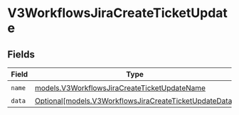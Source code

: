 # V3WorkflowsJiraCreateTicketUpdate


## Fields

| Field                                                                                                        | Type                                                                                                         | Required                                                                                                     | Description                                                                                                  |
| ------------------------------------------------------------------------------------------------------------ | ------------------------------------------------------------------------------------------------------------ | ------------------------------------------------------------------------------------------------------------ | ------------------------------------------------------------------------------------------------------------ |
| `name`                                                                                                       | [models.V3WorkflowsJiraCreateTicketUpdateName](../models/v3workflowsjiracreateticketupdatename.md)           | :heavy_check_mark:                                                                                           | N/A                                                                                                          |
| `data`                                                                                                       | [Optional[models.V3WorkflowsJiraCreateTicketUpdateData]](../models/v3workflowsjiracreateticketupdatedata.md) | :heavy_minus_sign:                                                                                           | N/A                                                                                                          |